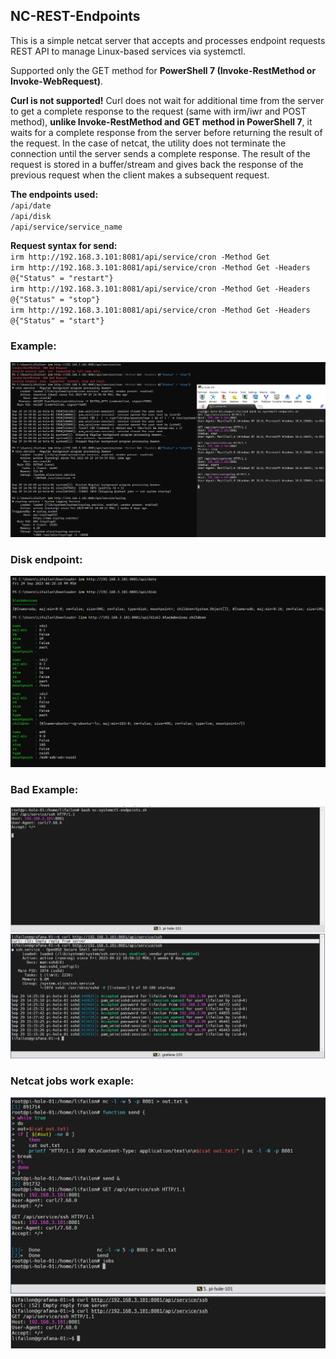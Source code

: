 ## NC-REST-Endpoints

This is a simple netcat server that accepts and processes endpoint requests REST API to manage Linux-based services via systemctl.

Supported only the GET method for **PowerShell 7 (Invoke-RestMethod or Invoke-WebRequest)**.

**Curl is not supported!** Curl does not wait for additional time from the server to get a complete response to the request (same with irm/iwr and POST method), **unlike Invoke-RestMethod and GET method in PowerShell 7**, it waits for a complete response from the server before returning the result of the request. In the case of netcat, the utility does not terminate the connection until the server sends a complete response. The result of the request is stored in a buffer/stream and gives back the response of the previous request when the client makes a subsequent request.

**The endpoints used:** \
`/api/date` \
`/api/disk` \
`/api/service/service_name`

**Request syntax for send:** \
`irm http://192.168.3.101:8081/api/service/cron -Method Get` \
`irm http://192.168.3.101:8081/api/service/cron -Method Get -Headers @{"Status" = "restart"}` \
`irm http://192.168.3.101:8081/api/service/cron -Method Get -Headers @{"Status" = "stop"}` \
`irm http://192.168.3.101:8081/api/service/cron -Method Get -Headers @{"Status" = "start"}`

### Example:

![Image alt](https://github.com/Lifailon/NC-REST-Endpoints/blob/rsa/screen/powershell-example.jpg)

### Disk endpoint:

![Image alt](https://github.com/Lifailon/NC-REST-Endpoints/blob/rsa/screen/disk-endpoint.jpg)

### Bad Example:

![Image alt](https://github.com/Lifailon/NC-REST-Endpoints/blob/rsa/screen/bad-example.jpg)

### Netcat jobs work exaple:

![Image alt](https://github.com/Lifailon/NC-REST-Endpoints/blob/rsa/screen/jobs-example.jpg)
